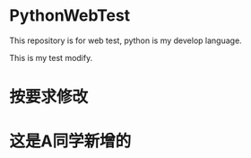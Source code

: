 # PythonWebTest
This repository is for web test, python is my develop language.

This is my test modify.

# 按要求修改

# 这是A同学新增的
